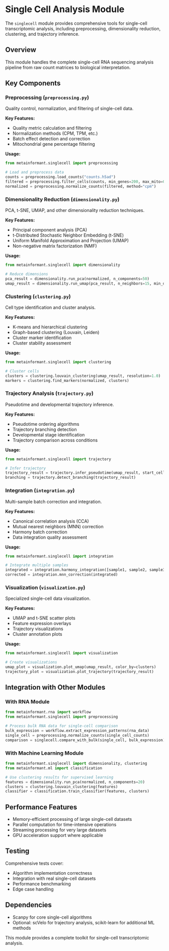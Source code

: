 # Single Cell Analysis Module

The `singlecell` module provides comprehensive tools for single-cell transcriptomic analysis, including preprocessing, dimensionality reduction, clustering, and trajectory inference.

## Overview

This module handles the complete single-cell RNA sequencing analysis pipeline from raw count matrices to biological interpretation.

## Key Components

### Preprocessing (`preprocessing.py`)
Quality control, normalization, and filtering of single-cell data.

**Key Features:**
- Quality metric calculation and filtering
- Normalization methods (CPM, TPM, etc.)
- Batch effect detection and correction
- Mitochondrial gene percentage filtering

**Usage:**
```python
from metainformant.singlecell import preprocessing

# Load and preprocess data
counts = preprocessing.load_counts("counts.h5ad")
filtered = preprocessing.filter_cells(counts, min_genes=200, max_mito=0.1)
normalized = preprocessing.normalize_counts(filtered, method="cpm")
```

### Dimensionality Reduction (`dimensionality.py`)
PCA, t-SNE, UMAP, and other dimensionality reduction techniques.

**Key Features:**
- Principal component analysis (PCA)
- t-Distributed Stochastic Neighbor Embedding (t-SNE)
- Uniform Manifold Approximation and Projection (UMAP)
- Non-negative matrix factorization (NMF)

**Usage:**
```python
from metainformant.singlecell import dimensionality

# Reduce dimensions
pca_result = dimensionality.run_pca(normalized, n_components=50)
umap_result = dimensionality.run_umap(pca_result, n_neighbors=15, min_dist=0.1)
```

### Clustering (`clustering.py`)
Cell type identification and cluster analysis.

**Key Features:**
- K-means and hierarchical clustering
- Graph-based clustering (Louvain, Leiden)
- Cluster marker identification
- Cluster stability assessment

**Usage:**
```python
from metainformant.singlecell import clustering

# Cluster cells
clusters = clustering.louvain_clustering(umap_result, resolution=1.0)
markers = clustering.find_markers(normalized, clusters)
```

### Trajectory Analysis (`trajectory.py`)
Pseudotime and developmental trajectory inference.

**Key Features:**
- Pseudotime ordering algorithms
- Trajectory branching detection
- Developmental stage identification
- Trajectory comparison across conditions

**Usage:**
```python
from metainformant.singlecell import trajectory

# Infer trajectory
trajectory_result = trajectory.infer_pseudotime(umap_result, start_cell="root")
branching = trajectory.detect_branching(trajectory_result)
```

### Integration (`integration.py`)
Multi-sample batch correction and integration.

**Key Features:**
- Canonical correlation analysis (CCA)
- Mutual nearest neighbors (MNN) correction
- Harmony batch correction
- Data integration quality assessment

**Usage:**
```python
from metainformant.singlecell import integration

# Integrate multiple samples
integrated = integration.harmony_integration([sample1, sample2, sample3])
corrected = integration.mnn_correction(integrated)
```

### Visualization (`visualization.py`)
Specialized single-cell data visualization.

**Key Features:**
- UMAP and t-SNE scatter plots
- Feature expression overlays
- Trajectory visualizations
- Cluster annotation plots

**Usage:**
```python
from metainformant.singlecell import visualization

# Create visualizations
umap_plot = visualization.plot_umap(umap_result, color_by=clusters)
trajectory_plot = visualization.plot_trajectory(trajectory_result)
```

## Integration with Other Modules

### With RNA Module
```python
from metainformant.rna import workflow
from metainformant.singlecell import preprocessing

# Process bulk RNA data for single-cell comparison
bulk_expression = workflow.extract_expression_patterns(rna_data)
single_cell = preprocessing.normalize_counts(single_cell_counts)
comparison = singlecell.compare_with_bulk(single_cell, bulk_expression)
```

### With Machine Learning Module
```python
from metainformant.singlecell import dimensionality, clustering
from metainformant.ml import classification

# Use clustering results for supervised learning
features = dimensionality.run_pca(normalized, n_components=20)
clusters = clustering.louvain_clustering(features)
classifier = classification.train_classifier(features, clusters)
```

## Performance Features

- Memory-efficient processing of large single-cell datasets
- Parallel computation for time-intensive operations
- Streaming processing for very large datasets
- GPU acceleration support where applicable

## Testing

Comprehensive tests cover:
- Algorithm implementation correctness
- Integration with real single-cell datasets
- Performance benchmarking
- Edge case handling

## Dependencies

- Scanpy for core single-cell algorithms
- Optional: scVelo for trajectory analysis, scikit-learn for additional ML methods

This module provides a complete toolkit for single-cell transcriptomic analysis.
